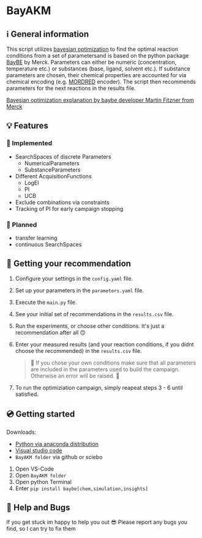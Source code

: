 # BayAKM

## :information_source: General information

This script utilizes [bayesian optimization](https://b-shields.github.io/publication/2021-02-03-Nature-7) to find the optimal reaction conditions from a set of parametersand is based on the python package [BayBE](https://emdgroup.github.io/baybe/stable/index.html) by Merck.
Parameters can either be numeric (concentration, temperature etc.) or substances (base, ligand, solvent etc.). If substance parameters are chosen, their chemical properties are accounted for via chemical encoding (e.g. [MORDRED](https://jcheminf.biomedcentral.com/articles/10.1186/s13321-018-0258-y) encoder).
The script then recommends parameters for the next reactions in the results file.

[Bayesian optimization explanation by baybe developer Martin Fitzner from Merck](https://www.youtube.com/watch?v=OKHcwtefRsU)

## :bulb: Features

### :test_tube: Implemented

- SearchSpaces of discrete Parameters
  - NumericalParameters
  - SubstanceParameters
- Different AcquisitionFunctions
  - LogEI
  - PI
  - UCB
- Exclude combinations via constraints
- Tracking of PI for early campaign stopping

### :construction: Planned

- transfer learning
- continuous SearchSpaces

## :scroll: Getting your recommendation

1. Configure your settings in the `config.yaml` file.
2. Set up your parameters in the `parameters.yaml` file.
3. Execute the `main.py` file.
4. See your initial set of recommendations in the `results.csv` file.
5. Run the experiments, or choose other conditions. It's just a recommendation after all :upside_down_face:
6. Enter your measured results (and your reaction conditions, if you didnt choose the recommended) in the `results.csv` file.

    > :rotating_light: If you chose your own conditions make sure that all parameters are included in the parameters used to build the campaign. Otherwise an error will be raised. :rotating_light:

7. To run the optimiziation campaign, simply reapeat steps 3 - 6 until satisfied.

## :cd: Getting started

Downloads:

- [Python via anaconda distribution](https://www.anaconda.com/download/success)
- [Visual studio code](https://code.visualstudio.com/)
- `BayAKM folder` via github or sciebo

1. Open VS-Code
2. Open `BayAKM folder`
3. Open python Terminal
4. Enter `pip install baybe[chem,simulation,insights]`

## :bug: Help and Bugs

If you get stuck im happy to help you out :sunglasses:
Please report any bugs you find, so I can try to fix them